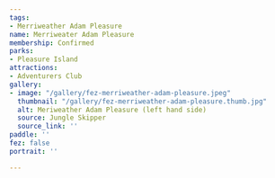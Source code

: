 ```yaml
---
tags:
- Merriweather Adam Pleasure
name: Merriweater Adam Pleasure
membership: Confirmed
parks:
- Pleasure Island
attractions:
- Adventurers Club
gallery:
- image: "/gallery/fez-merriweather-adam-pleasure.jpeg"
  thumbnail: "/gallery/fez-merriweather-adam-pleasure.thumb.jpg"
  alt: Meriweather Adam Pleasure (left hand side)
  source: Jungle Skipper
  source_link: ''
paddle: ''
fez: false
portrait: ''

---
```

